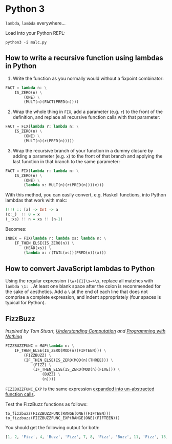 # Python 3

`lambda`, `lambda` everywhere...

Load into your Python REPL:
```
python3 -i malc.py
```

## How to write a recursive function using lambdas in Python

1. Write the function as you normally would without a fixpoint combinator:
```python
FACT = lambda n: \
    IS_ZERO(n) \
        (ONE) \
        (MULT(n)(FACT(PRED(n))))
```

2. Wrap the whole thing in `FIX`, add a parameter (e.g. `r`) to the front of the definition, and replace all recursive function calls with that parameter:
```python
FACT = FIX(lambda r: lambda n: \
    IS_ZERO(n) \
        (ONE) \
        (MULT(n)(r(PRED(n)))))
```

3. Wrap the recursive branch of your function in a dummy closure by adding a parameter (e.g. `x`) to the front of that branch and applying the last function in that branch to the same parameter:
```python
FACT = FIX(lambda r: lambda n: \
    IS_ZERO(n) \
        (ONE) \
        (lambda x: MULT(n)(r(PRED(n)))(x)))
```

With this method, you can easily convert, e.g. Haskell functions, into Python lambdas that work with malc:

```hs
(!!) :: [a] -> Int -> a
(x:_)  !! 0 = x
(_:xs) !! n = xs !! (n-1)
```

Becomes:

```python
INDEX = FIX(lambda r: lambda xs: lambda n: \
    IF_THEN_ELSE(IS_ZERO(n)) \
        (HEAD(xs)) \
        (lambda x: r(TAIL(xs))(PRED(n))(x)))
```

## How to convert JavaScript lambdas to Python

Using the regular expression `(\w+){1}\s=>\s`, replace all matches with `lambda \1: `. At least one blank space after the colon is recommended for the sake of aesthetics. Add a `\` at the end of each line that does not comprise a complete expression, and indent appropriately (four spaces is typical for Python).

## FizzBuzz

_Inspired by Tom Stuart, [Understanding Computation](https://www.amazon.co.uk/gp/product/1449329276/ref=as_li_tl?ie=UTF8&camp=1634&creative=19450&creativeASIN=1449329276&linkCode=as2&tag=computationclub-21&linkId=Y33MSPW2C4U3YVP5) and [Programming with Nothing](https://speakerdeck.com/tomstuart/programming-with-nothing)_

```python
FIZZBUZZFUNC = MAP(lambda n: \
    IF_THEN_ELSE(IS_ZERO(MOD(n)(FIFTEEN))) \
        (FIZZBUZZ) \
        (IF_THEN_ELSE(IS_ZERO(MOD(n)(THREE))) \
            (FIZZ) \
            (IF_THEN_ELSE(IS_ZERO(MOD(n)(FIVE))) \
                (BUZZ) \
                (n))))
```

`FIZZBUZZFUNC_EXP` is the same expression [expanded into un-abstracted function calls](fizzbuzz_python.md).

Test the FizzBuzz functions as follows:

`to_fizzbuzz(FIZZBUZZFUNC(RANGE(ONE)(FIFTEEN)))`
`to_fizzbuzz(FIZZBUZZFUNC_EXP(RANGE(ONE)(FIFTEEN)))`

You should get the following output for both:

```python
[1, 2, 'Fizz', 4, 'Buzz', 'Fizz', 7, 8, 'Fizz', 'Buzz', 11, 'Fizz', 13, 14, 'FizzBuzz']
```
